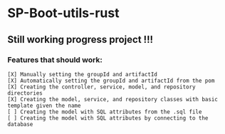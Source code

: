 # SP-Boot-utils-rust

## Still working progress project !!!

### Features that should work:  
    [X] Manually setting the groupId and artifactId  
    [X] Automatically setting the groupId and artifactId from the pom  
    [X] Creating the controller, service, model, and repository directories  
    [X] Creating the model, service, and repository classes with basic template given the name  
    [ ] Creating the model with SQL attributes from the .sql file  
    [ ] Creating the model with SQL attributes by connecting to the database

